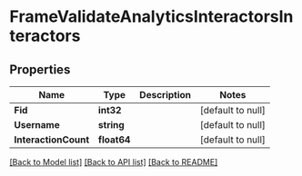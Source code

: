 # FrameValidateAnalyticsInteractorsInteractors

## Properties
Name | Type | Description | Notes
------------ | ------------- | ------------- | -------------
**Fid** | **int32** |  | [default to null]
**Username** | **string** |  | [default to null]
**InteractionCount** | **float64** |  | [default to null]

[[Back to Model list]](../README.md#documentation-for-models) [[Back to API list]](../README.md#documentation-for-api-endpoints) [[Back to README]](../README.md)

